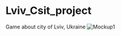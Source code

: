 # Lviv_Csit_project
Game about city of Lviv, Ukraine
![Mockup1](https://dl.dropboxusercontent.com/u/50572858/1.jpg)
